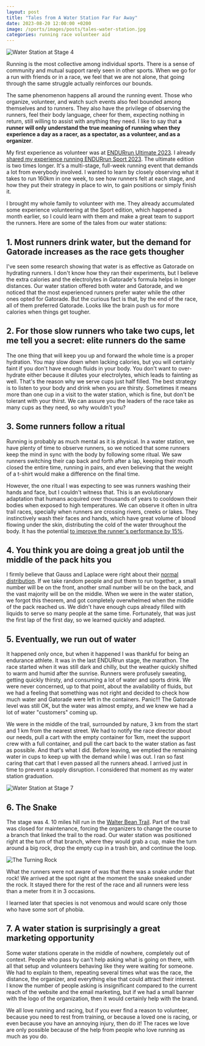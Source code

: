 ```yaml
---
layout: post
title: "Tales from A Water Station Far Far Away"
date: 2023-08-20 12:00:00 +0200
image: /sports/images/posts/tales-water-station.jpg
categories: running race volunteer aid
---
```


![Water Station at Stage 4](/sports/images/posts/tales-water-station.jpg)

Running is the most collective among individual sports. There is a sense of community and mutual support rarely seen in other sports. When we go for a run with friends or in a race, we feel that we are not alone, that going through the same struggle actually reinforces our bounds.

The same phenomenon happens all around the running event. Those who organize, volunteer, and watch such events also feel bounded among themselves and to runners. They also have the privilege of observing the runners, feel their body language, cheer for them, expecting nothing in return, still willing to assist with anything they need. I like to say that **a runner will only understand the true meaning of running when they experience a day as a racer, as a spectator, as a volunteer, and as a organizer**.

<!-- more -->

My first experience as volunteer was at [ENDURrun Ultimate 2023](https://raceroster.com/events/2024/78957/the-endurrun-2024). I already [shared my experience running ENDURrun Sport 2023](/sports/2023/07/endurrun-sport.html). The ultimate edition is two times longer. It's a multi-stage, full-week running event that demands a lot from everybody involved. I wanted to learn by closely observing what it takes to run 160km in one week, to see how runners felt at each stage, and how they put their strategy in place to win, to gain positions or simply finish it.

I brought my whole family to volunteer with me. They already accumulated some experience volunteering at the Sport edition, which happened a month earlier, so I could learn with them and make a great team to support the runners. Here are some of the tales from our water stations:

## 1. Most runners drink water, but the demand for Gatorade	increases as the race gets thougher

I've seen some research showing that water is as effective as Gatorade on hydrating runners. I don't know how they ran their experiments, but I believe the extra calories and the electrolytes in Gatorade's formula helps in longer distances. Our water station offered both water and Gatorade, and we noticed that the most experienced runners prefer water while the  other ones opted for Gatorade. But the curious fact is that, by the end of the race, all of them preferred Gatorade. Looks like the brain push us for more calories when things get tougher.

## 2. For those slow runners who take two cups, let me tell you a secret: elite runners do the same

The one thing that will keep you up and forward the whole time is a proper hydration. You may slow down when lacking calories, but you will certainly faint if you don't have enough fluids in your body. You don't want to over-hydrate either because it dilutes your electrolytes, which leads to fainting as well. That's the reason why we serve cups just half filled. The best strategy is to listen to your body and drink when you are thirsty. Sometimes it means more than one cup in a visit to the water station, which is fine, but don't be tolerant with your thirst. We can assure you the leaders of the race take as many cups as they need, so why wouldn't you?

## 3. Some runners follow a ritual

Running is probably as much mental as it is physical. In a water station, we have plenty of time to observe runners, so we noticed that some runners keep the mind in sync with the body by following some ritual. We saw runners switching their cap back and forth after a lap, keeping their mouth closed the entire time, running in pairs, and even believing that the weight of a t-shirt would make a difference on the final time.

However, the one ritual I was expecting to see was runners washing their hands and face, but I couldn't witness that. This is an evolutionary adaptation that humans acquired over thousands of years to cooldown their bodies when exposed to high temperatures. We can observe it often in ultra trail races, specially when runners are crossing rivers, creeks or lakes. They instinctively wash their faces and hands, which have great volume of blood flowing under the skin, distributing the cold of the water throughout the body. It has the potential [to improve the runner's performance by 15%](https://pubmed.ncbi.nlm.nih.gov/27267974/).

## 4. You think you are doing a great job until the middle of the pack hits you

I firmly believe that Gauss and Laplace were right about their [normal distribution](https://en.wikipedia.org/wiki/Normal_distribution). If we take random people and put them to run together, a small number will be on the front, another small number will be on the back, and the vast majority will be on the middle. When we were in the water station, we forgot this theorem, and got completely overwhelmed when the middle of the pack reached us. We didn't have enough cups already filled with liquids to serve so many people at the same time. Fortunately, that was just the first lap of the first day, so we learned quickly and adapted.

## 5. Eventually, we run out of water

It happened only once, but when it happened I was thankful for being an endurance athlete. It was in the last ENDURrun stage, the marathon. The race started when it was still dark and chilly, but the weather quickly shifted to warm and humid after the sunrise. Runners were profusely sweating, getting quickly thirsty, and consuming a lot of water and sports drink. We were never concerned, up to that point, about the availability of fluids, but we had a feeling that something was not right and decided to check how much water and Gatorade were left in the containers. Panic!!! The Gatorade level was still OK, but the water was almost empty, and we knew we had a lot of water "customers" coming up.

We were in the middle of the trail, surrounded by nature, 3 km from the start and 1 km from the nearest street. We had to notify the race director about our needs, pull a cart with the empty container for 1km, meet the support crew with a full container, and pull the cart back to the water station as fast as possible. And that's what I did. Before leaving, we emptied the remaining water in cups to keep up with the demand while I was out. I ran so fast caring that cart that I even passed all the runners ahead. I arrived just in time to prevent a supply disruption. I considered that moment as my water station graduation.

![Water Station at Stage 7](/sports/images/posts/tales-water-station-2.jpg)

## 6. The Snake

The stage was 4. 10 miles hill run in the [Walter Bean Trail](https://www.kitchener.ca/en/parks-and-trails/walter-bean-grand-river-trail.aspx). Part of the trail was closed for maintenance, forcing the organizers to change the course to a branch that linked the trail to the road. Our water station was positioned right at the turn of that branch, where they would grab a cup, make the turn around a big rock, drop the empty cup in a trash bin, and continue the loop.

![The Turning Rock](/sports/images/posts/tales-water-station-3.jpg)

What the runners were not aware of was that there was a snake under that rock! We arrived at the spot right at the moment the snake sneaked under the rock. It stayed there for the rest of the race and all runners were less than a meter from it in 3 occasions.

I learned later that species is not venomous and would scare only those who have some sort of phobia.

## 7. A water station is surprisingly a great marketing opportunity

Some water stations operate in the middle of nowhere, completely out of context. People who pass by can't help asking what is going on there, with all that setup and volunteers behaving like they were waiting for someone. We had to explain to them, repeating several times what was the race, the distance, the organizer, and everything else that could attract their interest. I know the number of people asking is insignificant compared to the current reach of the website and the email marketing, but if we had a small banner with the logo of the organization, then it would certainly help with the brand.

We all love running and racing, but if you ever find a reason to volunteer, because you need to rest from training, or because a loved one is racing, or even because you have an annoying injury, then do it! The races we love are only possible because of the help from people who love running as much as you do.